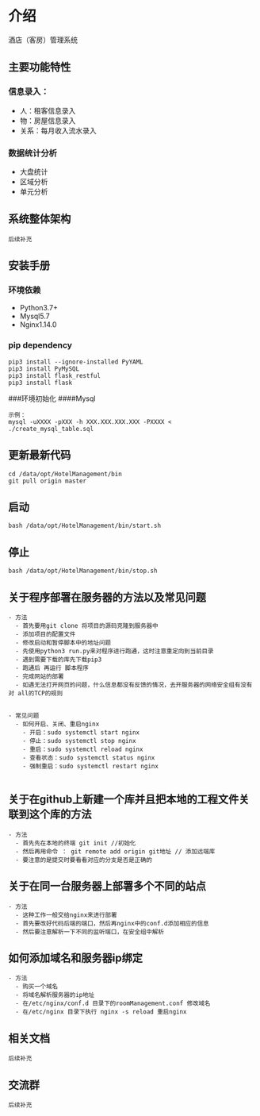 # 介绍
酒店（客房）管理系统

## 主要功能特性
### 信息录入：
- 人：租客信息录入
- 物：房屋信息录入
- 关系：每月收入流水录入

### 数据统计分析
- 大盘统计
- 区域分析
- 单元分析

## 系统整体架构
```
后续补充
```



## 安装手册
### 环境依赖
- Python3.7+ 
- Mysql5.7
- Nginx1.14.0

### pip dependency
```
pip3 install --ignore-installed PyYAML
pip3 install PyMySQL
pip3 install flask_restful
pip3 install flask

```

###环境初始化
####Mysql
```
示例：
mysql -uXXXX -pXXX -h XXX.XXX.XXX.XXX -PXXXX < ./create_mysql_table.sql
```


## 更新最新代码
```
cd /data/opt/HotelManagement/bin
git pull origin master
```

## 启动
```
bash /data/opt/HotelManagement/bin/start.sh
```

## 停止
```
bash /data/opt/HotelManagement/bin/stop.sh
```
## 关于程序部署在服务器的方法以及常见问题
```
- 方法
  - 首先要用git clone 将项目的源码克隆到服务器中
  - 添加项目的配置文件
  - 修改启动和暂停脚本中的地址问题
  - 先使用python3 run.py来对程序进行跑通，这时注意重定向到当前目录
  - 遇到需要下载的库先下载pip3
  - 跑通后 再运行 脚本程序
  - 完成网站的部署
  - 如遇无法打开网页的问题，什么信息都没有反馈的情况，去开服务器的网络安全组有没有对 all的TCP的规则


- 常见问题
  - 如何开启、关闭、重启nginx
    - 开启：sudo systemctl start nginx
    - 停止：sudo systemctl stop nginx
    - 重启：sudo systemctl reload nginx
    - 查看状态：sudo systemctl status nginx
    - 强制重启：sudo systemctl restart nginx
    
```
## 关于在github上新建一个库并且把本地的工程文件关联到这个库的方法
```
- 方法
  - 首先先在本地的终端 git init //初始化
  - 然后再用命令 ： git remote add origin git地址 // 添加远端库
  - 要注意的是提交时要看看对应的分支是否是正确的
```

## 关于在同一台服务器上部署多个不同的站点
```
- 方法
  - 这种工作一般交给nginx来进行部署
  - 首先要改好代码后端的端口，然后再nginx中的conf.d添加相应的信息
  - 然后要注意解析一下不同的监听端口，在安全组中解析  
```

## 如何添加域名和服务器ip绑定
```
- 方法
  - 购买一个域名
  - 将域名解析服务器的ip地址
  - 在/etc/nginx/conf.d 目录下的roomManagement.conf 修改域名
  - 在/etc/nginx 目录下执行 nginx -s reload 重启nginx
```


## 相关文档
```
后续补充
```

## 交流群
```
后续补充
```
